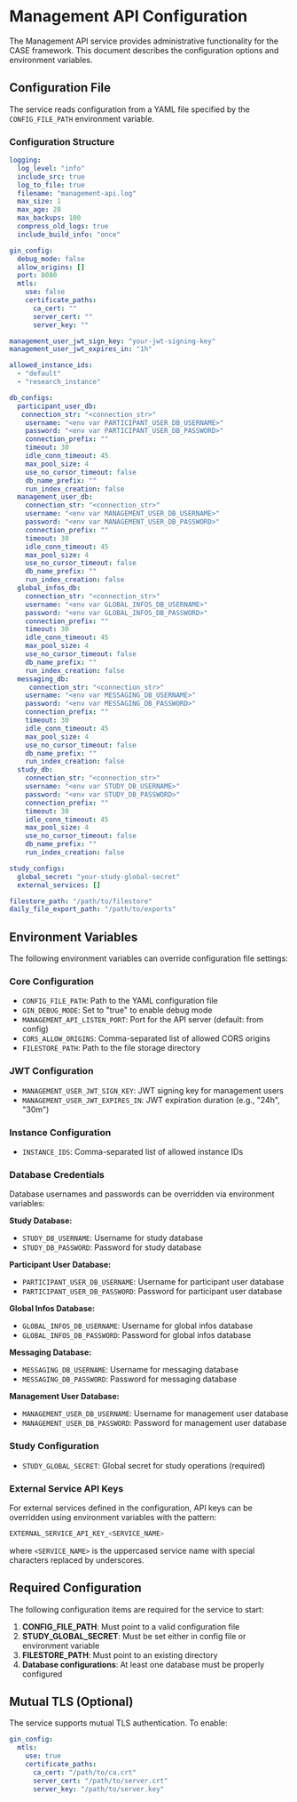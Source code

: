 # Management API Configuration

The Management API service provides administrative functionality for the CASE framework. This document describes the configuration options and environment variables.

## Configuration File

The service reads configuration from a YAML file specified by the `CONFIG_FILE_PATH` environment variable.

### Configuration Structure

```yaml
logging:
  log_level: "info"
  include_src: true
  log_to_file: true
  filename: "management-api.log"
  max_size: 1
  max_age: 28
  max_backups: 100
  compress_old_logs: true
  include_build_info: "once"

gin_config:
  debug_mode: false
  allow_origins: []
  port: 8080
  mtls:
    use: false
    certificate_paths:
      ca_cert: ""
      server_cert: ""
      server_key: ""

management_user_jwt_sign_key: "your-jwt-signing-key"
management_user_jwt_expires_in: "1h"

allowed_instance_ids:
  - "default"
  - "research_instance"

db_configs:
  participant_user_db:
   connection_str: "<connection_str>"
    username: "<env var PARTICIPANT_USER_DB_USERNAME>"
    password: "<env var PARTICIPANT_USER_DB_PASSWORD>"
    connection_prefix: ""
    timeout: 30
    idle_conn_timeout: 45
    max_pool_size: 4
    use_no_cursor_timeout: false
    db_name_prefix: ""
    run_index_creation: false
  management_user_db:
    connection_str: "<connection_str>"
    username: "<env var MANAGEMENT_USER_DB_USERNAME>"
    password: "<env var MANAGEMENT_USER_DB_PASSWORD>"
    connection_prefix: ""
    timeout: 30
    idle_conn_timeout: 45
    max_pool_size: 4
    use_no_cursor_timeout: false
    db_name_prefix: ""
    run_index_creation: false
  global_infos_db:
    connection_str: "<connection_str>"
    username: "<env var GLOBAL_INFOS_DB_USERNAME>"
    password: "<env var GLOBAL_INFOS_DB_PASSWORD>"
    connection_prefix: ""
    timeout: 30
    idle_conn_timeout: 45
    max_pool_size: 4
    use_no_cursor_timeout: false
    db_name_prefix: ""
    run_index_creation: false
  messaging_db:
     connection_str: "<connection_str>"
    username: "<env var MESSAGING_DB_USERNAME>"
    password: "<env var MESSAGING_DB_PASSWORD>"
    connection_prefix: ""
    timeout: 30
    idle_conn_timeout: 45
    max_pool_size: 4
    use_no_cursor_timeout: false
    db_name_prefix: ""
    run_index_creation: false
  study_db:
    connection_str: "<connection_str>"
    username: "<env var STUDY_DB_USERNAME>"
    password: "<env var STUDY_DB_PASSWORD>"
    connection_prefix: ""
    timeout: 30
    idle_conn_timeout: 45
    max_pool_size: 4
    use_no_cursor_timeout: false
    db_name_prefix: ""
    run_index_creation: false

study_configs:
  global_secret: "your-study-global-secret"
  external_services: []

filestore_path: "/path/to/filestore"
daily_file_export_path: "/path/to/exports"
```

## Environment Variables

The following environment variables can override configuration file settings:

### Core Configuration

- `CONFIG_FILE_PATH`: Path to the YAML configuration file
- `GIN_DEBUG_MODE`: Set to "true" to enable debug mode
- `MANAGEMENT_API_LISTEN_PORT`: Port for the API server (default: from config)
- `CORS_ALLOW_ORIGINS`: Comma-separated list of allowed CORS origins
- `FILESTORE_PATH`: Path to the file storage directory

### JWT Configuration

- `MANAGEMENT_USER_JWT_SIGN_KEY`: JWT signing key for management users
- `MANAGEMENT_USER_JWT_EXPIRES_IN`: JWT expiration duration (e.g., "24h", "30m")

### Instance Configuration

- `INSTANCE_IDS`: Comma-separated list of allowed instance IDs

### Database Credentials

Database usernames and passwords can be overridden via environment variables:

**Study Database:**

- `STUDY_DB_USERNAME`: Username for study database
- `STUDY_DB_PASSWORD`: Password for study database

**Participant User Database:**

- `PARTICIPANT_USER_DB_USERNAME`: Username for participant user database
- `PARTICIPANT_USER_DB_PASSWORD`: Password for participant user database

**Global Infos Database:**

- `GLOBAL_INFOS_DB_USERNAME`: Username for global infos database
- `GLOBAL_INFOS_DB_PASSWORD`: Password for global infos database

**Messaging Database:**

- `MESSAGING_DB_USERNAME`: Username for messaging database
- `MESSAGING_DB_PASSWORD`: Password for messaging database

**Management User Database:**

- `MANAGEMENT_USER_DB_USERNAME`: Username for management user database
- `MANAGEMENT_USER_DB_PASSWORD`: Password for management user database

### Study Configuration

- `STUDY_GLOBAL_SECRET`: Global secret for study operations (required)

### External Service API Keys

For external services defined in the configuration, API keys can be overridden using environment variables with the pattern:

```sh
EXTERNAL_SERVICE_API_KEY_<SERVICE_NAME>
```

where `<SERVICE_NAME>` is the uppercased service name with special characters replaced by underscores.

## Required Configuration

The following configuration items are required for the service to start:

1. **CONFIG_FILE_PATH**: Must point to a valid configuration file
2. **STUDY_GLOBAL_SECRET**: Must be set either in config file or environment variable
3. **FILESTORE_PATH**: Must point to an existing directory
4. **Database configurations**: At least one database must be properly configured

## Mutual TLS (Optional)

The service supports mutual TLS authentication. To enable:

```yaml
gin_config:
  mtls:
    use: true
    certificate_paths:
      ca_cert: "/path/to/ca.crt"
      server_cert: "/path/to/server.crt"
      server_key: "/path/to/server.key"
```
